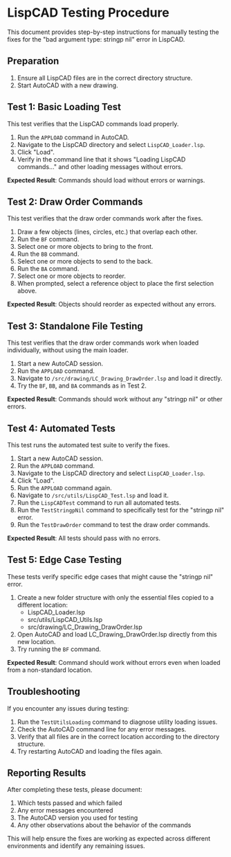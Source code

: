 # LispCAD Testing Procedure

This document provides step-by-step instructions for manually testing the fixes for the "bad argument type: stringp nil" error in LispCAD.

## Preparation

1. Ensure all LispCAD files are in the correct directory structure.
2. Start AutoCAD with a new drawing.

## Test 1: Basic Loading Test

This test verifies that the LispCAD commands load properly.

1. Run the `APPLOAD` command in AutoCAD.
2. Navigate to the LispCAD directory and select `LispCAD_Loader.lsp`.
3. Click "Load".
4. Verify in the command line that it shows "Loading LispCAD commands..." and other loading messages without errors.

**Expected Result**: Commands should load without errors or warnings.

## Test 2: Draw Order Commands

This test verifies that the draw order commands work after the fixes.

1. Draw a few objects (lines, circles, etc.) that overlap each other.
2. Run the `BF` command.
3. Select one or more objects to bring to the front.
4. Run the `BB` command.
5. Select one or more objects to send to the back.
6. Run the `BA` command.
7. Select one or more objects to reorder.
8. When prompted, select a reference object to place the first selection above.

**Expected Result**: Objects should reorder as expected without any errors.

## Test 3: Standalone File Testing

This test verifies that the draw order commands work when loaded individually, without using the main loader.

1. Start a new AutoCAD session.
2. Run the `APPLOAD` command.
3. Navigate to `/src/drawing/LC_Drawing_DrawOrder.lsp` and load it directly.
4. Try the `BF`, `BB`, and `BA` commands as in Test 2.

**Expected Result**: Commands should work without any "stringp nil" or other errors.

## Test 4: Automated Tests

This test runs the automated test suite to verify the fixes.

1. Start a new AutoCAD session.
2. Run the `APPLOAD` command.
3. Navigate to the LispCAD directory and select `LispCAD_Loader.lsp`.
4. Click "Load".
5. Run the `APPLOAD` command again.
6. Navigate to `/src/utils/LispCAD_Test.lsp` and load it.
7. Run the `LispCADTest` command to run all automated tests.
8. Run the `TestStringpNil` command to specifically test for the "stringp nil" error.
9. Run the `TestDrawOrder` command to test the draw order commands.

**Expected Result**: All tests should pass with no errors.

## Test 5: Edge Case Testing

These tests verify specific edge cases that might cause the "stringp nil" error.

1. Create a new folder structure with only the essential files copied to a different location:
   - LispCAD_Loader.lsp
   - src/utils/LispCAD_Utils.lsp
   - src/drawing/LC_Drawing_DrawOrder.lsp
2. Open AutoCAD and load LC_Drawing_DrawOrder.lsp directly from this new location.
3. Try running the `BF` command.

**Expected Result**: Command should work without errors even when loaded from a non-standard location.

## Troubleshooting

If you encounter any issues during testing:

1. Run the `TestUtilsLoading` command to diagnose utility loading issues.
2. Check the AutoCAD command line for any error messages.
3. Verify that all files are in the correct location according to the directory structure.
4. Try restarting AutoCAD and loading the files again.

## Reporting Results

After completing these tests, please document:

1. Which tests passed and which failed
2. Any error messages encountered
3. The AutoCAD version you used for testing
4. Any other observations about the behavior of the commands

This will help ensure the fixes are working as expected across different environments and identify any remaining issues.
